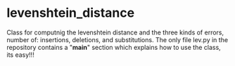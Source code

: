 # levenshtein_distance
Class for computnig the levenshtein distance and the three kinds of errors, number of: insertions, deletions, and substitutions.
The only file lev.py in the repository contains a "__main__" section which explains how to use the class, its easy!!!
